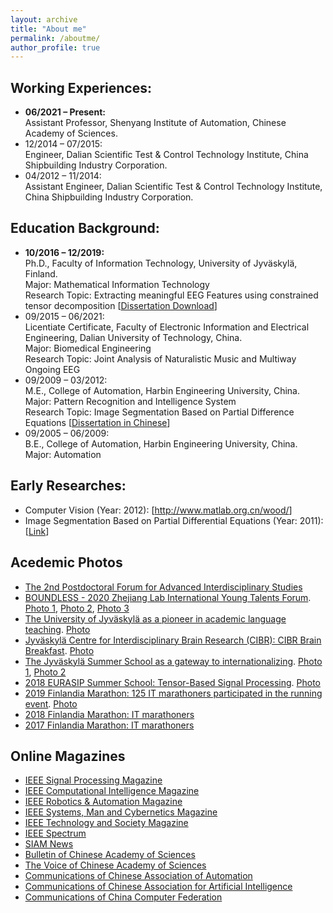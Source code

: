 ```yaml
---
layout: archive
title: "About me"
permalink: /aboutme/
author_profile: true
---
```

Working Experiences:
------
- **06/2021 – Present:**<br>
Assistant Professor, Shenyang Institute of Automation, Chinese Academy of Sciences.<br>
- 12/2014 – 07/2015:<br>
Engineer, Dalian Scientific Test & Control Technology Institute, China Shipbuilding Industry Corporation.<br>
- 04/2012 – 11/2014:<br>
Assistant Engineer, Dalian Scientific Test & Control Technology Institute, China Shipbuilding Industry Corporation.<br>

Education Background:
------
- **10/2016 – 12/2019:**<br>
Ph.D., Faculty of Information Technology, University of Jyväskylä, Finland.<br>
Major: Mathematical Information Technology<br>
Research Topic: Extracting meaningful EEG Features using constrained tensor decomposition [<a href="http://urn.fi/URN:ISBN:978-951-39-7968-3" target="_blank">Dissertation Download</a>]<br>
- 09/2015 – 06/2021:<br>
Licentiate Certificate, Faculty of Electronic Information and Electrical Engineering, Dalian University of Technology, China.<br>
Major: Biomedical Engineering<br>
Research Topic: Joint Analysis of Naturalistic Music and Multiway Ongoing EEG<br>
- 09/2009 – 03/2012:<br>
M.E., College of Automation, Harbin Engineering University, China.<br>
Major: Pattern Recognition and Intelligence System<br>
Research Topic: Image Segmentation Based on Partial Difference Equations [<a href="http://kns.cnki.net/KCMS/detail/detail.aspx?dbname=CMFD201301&filename=1012518274.nh" target="_blank">Dissertation in Chinese</a>]<br>
- 09/2005 – 06/2009:<br>
B.E., College of Automation, Harbin Engineering University, China.<br>
Major: Automation

Early Researches:
------
- Computer Vision (Year: 2012): [<a href="http://www.matlab.org.cn/wood/" target="_blank">http://www.matlab.org.cn/wood/</a>]
- Image Segmentation Based on Partial Differential Equations (Year: 2011): [<a href="http://kns.cnki.net/KCMS/detail/detail.aspx?dbname=CMFD201301&filename=1012518274.nh" target="_blank">Link</a>]

Acedemic Photos
------
- <a href="/images/photos/1632823035434830.jpg" target="_blank">The 2nd Postdoctoral Forum for Advanced Interdisciplinary Studies</a>
- <a href="https://as.alltuu.com/album/1025255123/" target="_blank">BOUNDLESS - 2020 Zhejiang Lab International Young Talents Forum</a>. <a href="https://si4.alltuu.com/4a2e01157010bc82a14ba8dd92be6a59/17951c1be3e/ACT233070/99150843.jpg/bl?v=1608048021000&response-content-disposition=attachment;filename=99150843.jpg" target="_blank">Photo 1</a>, <a href="https://si4.alltuu.com/10dcf52c6a13c4fd3540b7782b741981/179536be369/ACT233070/98994996.jpg/bl?v=1605715277000&response-content-disposition=attachment;filename=98994996.jpg" target="_blank">Photo 2</a>, <a href="https://si4.alltuu.com/6bb3653486e7760c0542322ff730d260/179536b0bd7/ACT233070/99013287.jpg/bl?v=1610726692000&response-content-disposition=attachment;filename=99013287.jpg" target="_blank">Photo 3</a>
- <a href="https://www.jyu.fi/fi/ajankohtaista/arkisto/2019/05/jyvaskylan-yliopisto-edellakavijana-akateemisessa-kielten-opetuksessa" target="_blank">The University of Jyväskylä as a pioneer in academic language teaching</a>. <a href="https://www.jyu.fi/fi/ajankohtaista/arkisto/2019/05/jyvaskylan-yliopisto-edellakavijana-akateemisessa-kielten-opetuksessa/@@images/12fd95f0-2310-7e4f-95c4-767e73948ffb.jpeg" target="_blank">Photo</a>
- <a href="https://cibr.jyu.fi/en/cibr-collegium" target="_blank">Jyväskylä Centre for Interdisciplinary Brain Research (CIBR): CIBR Brain Breakfast</a>. <a href="https://cibr.jyu.fi/en/cibr-collegium/cibr-collegium-and-boards/@@images/25044fc9-9c83-0069-82c9-36bee86b5b6a.jpeg" target="_blank">Photo</a>
- <a href="https://www.jyu.fi/en/current/archive/2021/03/the-jyvaskyla-summer-school-as-a-gateway-to-internationalizing" target="_blank">The Jyväskylä Summer School as a gateway to internationalizing</a>. <a href="https://www.jyu.fi/en/research/summer-and-winter-schools/jss/kuvia/summerschoolryhma1b.jpg" target="_blank">Photo 1</a>, <a href="/images/photos/39330546_1846011238817424_8871033978115588096_n.jpg" target="_blank">Photo 2</a>
- <a href="https://homes.esat.kuleuven.be/~sistawww/biomed/biotensorssummerschool18/material-pictures.php" target="_blank">2018 EURASIP Summer School: Tensor-Based Signal Processing</a>. <a href="https://homes.esat.kuleuven.be/~sistawww/biomed/biotensorssummerschool18/images/SummerSchool2018_Leuven.jpg" target="_blank">Photo</a>
- <a href="https://www.ksml.fi/teemat/2374292" target="_blank">2019 Finlandia Marathon: 125 IT marathoners participated in the running event</a>. <a href="https://i.media.fi/incoming/g7jlc1-5632366.jpg/alternates/FREE_1440/5632366.jpg" target="_blank">Photo</a>
- <a href="/images/photos/42208430_10156761879843872_3020950794800201728_n.jpg" target="_blank">2018 Finlandia Marathon: IT marathoners</a>
- <a href="/images/photos/21686742_10155778590828872_6127841345734637126_o.jpg" target="_blank">2017 Finlandia Marathon: IT marathoners</a>

Online Magazines
------
- <a href="https://read.nxtbook.com/ieee/signal_processing/" target="_blank">IEEE Signal Processing Magazine</a>
- <a href="https://www.nxtbook.com/nxtbooks/ieee/computationalintelligence_202108/index.php" target="_blank">IEEE Computational Intelligence Magazine</a>
- <a href="https://www.nxtbook.com/nxtbooks/ieee/roboticsautomation_september2021/" target="_blank">IEEE Robotics & Automation Magazine</a>
- <a href="https://www.nxtbook.com/nxtbooks/ieee/smc_202104/" target="_blank">IEEE Systems, Man and Cybernetics Magazine</a>
- <a href="https://www.nxtbook.com/nxtbooks/ieee/technologysociety_september2021/" target="_blank">IEEE Technology and Society Magazine</a>
- <a href="https://read.nxtbook.com/ieee/spectrum_int/" target="_blank">IEEE Spectrum</a>
- <a href="https://sinews.siam.org/" target="_blank">SIAM News</a>
- <a href="http://www.bulletin.cas.cn/zgkxyyk/ch/reader/issue_browser.aspx" target="_blank">Bulletin of Chinese Academy of Sciences</a>
- <a href="http://www.cas.cn/zkyzs/" target="_blank">The Voice of Chinese Academy of Sciences</a>
- <a href="http://www.caa.org.cn/Lists/56.html" target="_blank">Communications of Chinese Association of Automation</a>
- <a href="https://www.caai.cn/index.php?s=/home/article/index/id/51.html" target="_blank">Communications of Chinese Association for Artificial Intelligence</a>
- <a href="https://dl.ccf.org.cn/article/articleIndex.html" target="_blank">Communications of China Computer Federation</a>

